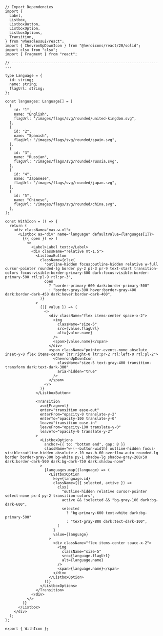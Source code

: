 ﻿```tsx
// Import Dependencies
import {
  Label,
  Listbox,
  ListboxButton,
  ListboxOption,
  ListboxOptions,
  Transition,
} from "@headlessui/react";
import { ChevronUpDownIcon } from "@heroicons/react/20/solid";
import clsx from "clsx";
import { Fragment } from "react";

// ----------------------------------------------------------------------

type Language = {
  id: string;
  name: string;
  flagUrl: string;
};

const languages: Language[] = [
  {
    id: "1",
    name: "English",
    flagUrl: "/images/flags/svg/rounded/united-kingdom.svg",
  },
  {
    id: "2",
    name: "Spanish",
    flagUrl: "/images/flags/svg/rounded/spain.svg",
  },
  {
    id: "3",
    name: "Russian",
    flagUrl: "/images/flags/svg/rounded/russia.svg",
  },
  {
    id: "4",
    name: "Japanese",
    flagUrl: "/images/flags/svg/rounded/japan.svg",
  },
  {
    id: "5",
    name: "Chinese",
    flagUrl: "/images/flags/svg/rounded/china.svg",
  },
];

const WithIcon = () => {
  return (
    <div className="max-w-xl">
      <Listbox as="div" name="language" defaultValue={languages[1]}>
        {({ open }) => (
          <>
            <Label>Label text:</Label>
            <div className="relative mt-1.5">
              <ListboxButton
                className={clsx(
                  "outline-hidden focus:outline-hidden relative w-full cursor-pointer rounded-lg border py-2 pl-3 pr-9 text-start transition-colors focus-visible:border-primary-600 dark:focus-visible:border-primary-500 rtl:pl-9 rtl:pr-3",
                  open
                    ? "border-primary-600 dark:border-primary-500"
                    : "border-gray-300 hover:border-gray-400 dark:border-dark-450 dark:hover:border-dark-400",
                )}
              >
                {({ value }) => (
                  <>
                    <div className="flex items-center space-x-2">
                      <img
                        className="size-5"
                        src={value.flagUrl}
                        alt={value.name}
                      />
                      <span>{value.name}</span>
                    </div>
                    <span className="pointer-events-none absolute inset-y-0 flex items-center ltr:right-0 ltr:pr-2 rtl:left-0 rtl:pl-2">
                      <ChevronUpDownIcon
                        className="size-5 text-gray-400 transition-transform dark:text-dark-300"
                        aria-hidden="true"
                      />
                    </span>
                  </>
                )}
              </ListboxButton>

              <Transition
                as={Fragment}
                enter="transition ease-out"
                enterFrom="opacity-0 translate-y-2"
                enterTo="opacity-100 translate-y-0"
                leave="transition ease-in"
                leaveFrom="opacity-100 translate-y-0"
                leaveTo="opacity-0 translate-y-2"
              >
                <ListboxOptions
                  anchor={{ to: "bottom end", gap: 8 }}
                  className="w-(--button-width) outline-hidden focus-visible:outline-hidden absolute z-10 max-h-60 overflow-auto rounded-lg border border-gray-300 bg-white py-1 shadow-lg shadow-gray-200/50 dark:border-dark-500 dark:bg-dark-750 dark:shadow-none"
                >
                  {languages.map((language) => (
                    <ListboxOption
                      key={language.id}
                      className={({ selected, active }) =>
                        clsx(
                          "outline-hidden relative cursor-pointer select-none px-4 py-2 transition-colors",
                          active && !selected && "bg-gray-100 dark:bg-dark-600",
                          selected
                            ? "bg-primary-600 text-white dark:bg-primary-500"
                            : "text-gray-800 dark:text-dark-100",
                        )
                      }
                      value={language}
                    >
                      <div className="flex items-center space-x-2">
                        <img
                          className="size-5"
                          src={language.flagUrl}
                          alt={language.name}
                        />
                        <span>{language.name}</span>
                      </div>
                    </ListboxOption>
                  ))}
                </ListboxOptions>
              </Transition>
            </div>
          </>
        )}
      </Listbox>
    </div>
  );
};

export { WithIcon };

```
